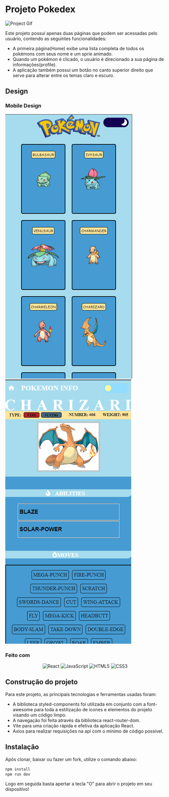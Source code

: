 # Projeto Pokedex

![Project Gif](./src/img/overview.gif)

Este projeto possui apenas duas páginas que podem ser acessadas pelo usuário, contendo as seguintes funcionalidades:

- A primeira página(Home) exibe uma lista completa de todos os pokémons com seus nome e um sprie animado.
- Quando um pokémon é clicado, o usuário é direcionado a sua página de informações(profile).
- A aplicação também possui um botão no canto superior direito que serve para alterar entre os temas claro e escuro.

## Design

### Mobile Design
![Home Mobile](./src/img/MobileView.png)
![Profile Mobile](./src/img/profileMobileView.png)

### Feito com

<div align="center">

![React](https://img.shields.io/badge/react-%2320232a.svg?style=for-the-badge&logo=react&logoColor=%2361DAFB)
![JavaScript](https://img.shields.io/badge/javascript-%2320232a.svg?style=for-the-badge&logo=javascript)
![HTML5](https://img.shields.io/badge/HTML5%20-%23E34F26.svg?style=for-the-badge&logo=html5&logoColor=white)
![CSS3](https://img.shields.io/badge/CSS%20-%231572B6.svg?style=for-the-badge&logo=css3&logoColor=white)

</div>

## Construção do projeto
Para este projeto, as principais tecnologias e ferramentas usadas foram:

- A biblioteca styled-components foi utilizada em conjunto com a font-awesome para toda a estilização de ícones e elementos do projeto visando um código limpo.
- A navegação foi feita através da biblioteca react-router-dom.
- Vite para uma criação rápida e efetiva da aplicação React.
- Axios para realizar requisições na api com o mínimo de código possível.

## Instalação

Após clonar, baixar ou fazer um fork, utilize o comando abaixo:

```shell
npm install
npm run dev
```
 Logo em seguida basta apertar a tecla "O" para abrir o projeto em seu dispositivo!